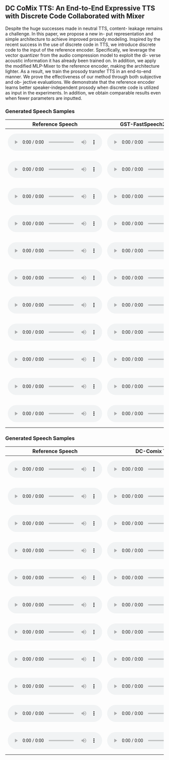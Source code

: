 ## DC CoMix TTS: An End-to-End Expressive TTS with Discrete Code Collaborated with Mixer

Despite the huge successes made in neutral TTS, content- leakage remains a challenge. In this paper, we propose a new in- put representation and simple architecture to achieve improved prosody modeling. Inspired by the recent success in the use of discrete code in TTS, we introduce discrete code to the input of the reference encoder. Specifically, we leverage the vector quantizer from the audio compression model to exploit the di- verse acoustic information it has already been trained on. In addition, we apply the modified MLP-Mixer to the reference encoder, making the architecture lighter. As a result, we train the prosody transfer TTS in an end-to-end manner. We prove the effectiveness of our method through both subjective and ob- jective evaluations. We demonstrate that the reference encoder learns better speaker-independent prosody when discrete code is utilized as input in the experiments. In addition, we obtain comparable results even when fewer parameters are inputted. 

### Generated Speech Samples

| Reference Speech                                             | GST-FastSpeech2-HifiGAN                                      | DC-Comix TTS                                                 | Text                                                         |
| ------------------------------------------------------------ | ------------------------------------------------------------ | ------------------------------------------------------------ | ------------------------------------------------------------ |
| <audio src="./samples/gt/SGuniverse_09879.wav" type="audio/wav" controls="" preload=""></audio> | <audio src="./samples/fs/SGuniverse_09879.wav" type="audio/wav" controls="" preload=""></audio> | <audio src="./samples/confs/SGuniverse_09879.wav" type="audio/wav" controls="" preload=""></audio> | <embed src="samples/text/SGuniverse_09879.txt" width="400" height="80"> |
| <audio src="./samples/gt/SGuniverse_09904.wav" type="audio/wav" controls="" preload=""></audio> | <audio src="./samples/fs/SGuniverse_09904.wav" type="audio/wav" controls="" preload=""></audio> | <audio src="./samples/confs/SGuniverse_09904.wav" type="audio/wav" controls="" preload=""></audio> | <embed src="samples/text/SGuniverse_09904.txt" width="400" height="80"> |
| <audio src="./samples/gt/SGuniverse_09918.wav" type="audio/wav" controls="" preload=""></audio> | <audio src="./samples/fs/SGuniverse_09918.wav" type="audio/wav" controls="" preload=""></audio> | <audio src="./samples/confs/SGuniverse_09918.wav" type="audio/wav" controls="" preload=""></audio> | <embed src="samples/text/SGuniverse_09918.txt" width="400" height="80"> |
| <audio src="./samples/gt/SGuniverse_09968.wav" type="audio/wav" controls="" preload=""></audio> | <audio src="./samples/fs/SGuniverse_09968.wav" type="audio/wav" controls="" preload=""></audio> | <audio src="./samples/confs/SGuniverse_09968.wav" type="audio/wav" controls="" preload=""></audio> | <embed src="samples/text/SGuniverse_09968.txt" width="400" height="80"> |
| <audio src="./samples/gt/SGuniverse_09998.wav" type="audio/wav" controls="" preload=""></audio> | <audio src="./samples/fs/SGuniverse_09998.wav" type="audio/wav" controls="" preload=""></audio> | <audio src="./samples/confs/SGuniverse_09998.wav" type="audio/wav" controls="" preload=""></audio> | <embed src="samples/text/SGuniverse_09998.txt" width="400" height="80"> |
| <audio src="./samples/gt/SogangSpeech_22880.wav" type="audio/wav" controls="" preload=""></audio> | <audio src="./samples/fs/SogangSpeech_22880.wav" type="audio/wav" controls="" preload=""></audio> | <audio src="./samples/confs/SogangSpeech_22880.wav" type="audio/wav" controls="" preload=""></audio> | <embed src="samples/text/SogangSpeech_22880.txt" width="400" height="80"> |
| <audio src="./samples/gt/SogangSpeech_22880.wav" type="audio/wav" controls="" preload=""></audio> | <audio src="./samples/fs/SogangSpeech_22880.wav" type="audio/wav" controls="" preload=""></audio> | <audio src="./samples/confs/SogangSpeech_22880.wav" type="audio/wav" controls="" preload=""></audio> | <embed src="samples/text/SogangSpeech_22880.txt" width="400" height="80"> |
| <audio src="./samples/gt/SogangSpeech_22886.wav" type="audio/wav" controls="" preload=""></audio> | <audio src="./samples/fs/SogangSpeech_22886.wav" type="audio/wav" controls="" preload=""></audio> | <audio src="./samples/confs/SogangSpeech_22886.wav" type="audio/wav" controls="" preload=""></audio> | <embed src="samples/text/SogangSpeech_22886.txt" width="400" height="80"> |
| <audio src="./samples/gt/SogangSpeech_22890.wav" type="audio/wav" controls="" preload=""></audio> | <audio src="./samples/fs/SogangSpeech_22890.wav" type="audio/wav" controls="" preload=""></audio> | <audio src="./samples/confs/SogangSpeech_22890.wav" type="audio/wav" controls="" preload=""></audio> | <embed src="samples/text/SogangSpeech_22890.txt" width="400" height="80"> |
| <audio src="./samples/gt/SogangSpeech_22969.wav" type="audio/wav" controls="" preload=""></audio> | <audio src="./samples/fs/SogangSpeech_22969.wav" type="audio/wav" controls="" preload=""></audio> | <audio src="./samples/confs/SogangSpeech_22969.wav" type="audio/wav" controls="" preload=""></audio> | <embed src="samples/text/SogangSpeech_22969.txt" width="400" height="80"> |
| <audio src="./samples/gt/SogangSpeech_22999.wav" type="audio/wav" controls="" preload=""></audio> | <audio src="./samples/fs/SogangSpeech_22999.wav" type="audio/wav" controls="" preload=""></audio> | <audio src="./samples/confs/SogangSpeech_22999.wav" type="audio/wav" controls="" preload=""></audio> | <embed src="samples/text/SogangSpeech_22999.txt" width="400" height="80"> |

### Generated Speech Samples

| Reference Speech                                             | DC-Comix TTS                                                 | w/o Discrete Code                                            | w/o Mixer                                                    | Text                                                         |
| ------------------------------------------------------------ | ------------------------------------------------------------ | ------------------------------------------------------------ | ------------------------------------------------------------ | ------------------------------------------------------------ |
| <audio src="./samples/gt/SGuniverse_09879.wav" type="audio/wav" controls="" preload=""></audio> | <audio src="./samples/fs/SGuniverse_09879.wav" type="audio/wav" controls="" preload=""></audio> | <audio src="./samples/confs/SGuniverse_09879.wav" type="audio/wav" controls="" preload=""></audio> | <audio src="./samples/confs/SGuniverse_09879.wav" type="audio/wav" controls="" preload=""></audio> | <embed src="samples/text/SGuniverse_09879.txt" width="400" height="80"> |
| <audio src="./samples/gt/SGuniverse_09904.wav" type="audio/wav" controls="" preload=""></audio> | <audio src="./samples/fs/SGuniverse_09904.wav" type="audio/wav" controls="" preload=""></audio> | <audio src="./samples/confs/SGuniverse_09904.wav" type="audio/wav" controls="" preload=""></audio> | <audio src="./samples/confs/SGuniverse_09879.wav" type="audio/wav" controls="" preload=""></audio> | <embed src="samples/text/SGuniverse_09904.txt" width="400" height="80"> |
| <audio src="./samples/gt/SGuniverse_09918.wav" type="audio/wav" controls="" preload=""></audio> | <audio src="./samples/fs/SGuniverse_09918.wav" type="audio/wav" controls="" preload=""></audio> | <audio src="./samples/confs/SGuniverse_09918.wav" type="audio/wav" controls="" preload=""></audio> | <audio src="./samples/confs/SGuniverse_09879.wav" type="audio/wav" controls="" preload=""></audio> | <embed src="samples/text/SGuniverse_09918.txt" width="400" height="80"> |
| <audio src="./samples/gt/SGuniverse_09968.wav" type="audio/wav" controls="" preload=""></audio> | <audio src="./samples/fs/SGuniverse_09968.wav" type="audio/wav" controls="" preload=""></audio> | <audio src="./samples/confs/SGuniverse_09968.wav" type="audio/wav" controls="" preload=""></audio> | <audio src="./samples/confs/SGuniverse_09879.wav" type="audio/wav" controls="" preload=""></audio> | <embed src="samples/text/SGuniverse_09968.txt" width="400" height="80"> |
| <audio src="./samples/gt/SGuniverse_09998.wav" type="audio/wav" controls="" preload=""></audio> | <audio src="./samples/fs/SGuniverse_09998.wav" type="audio/wav" controls="" preload=""></audio> | <audio src="./samples/confs/SGuniverse_09998.wav" type="audio/wav" controls="" preload=""></audio> | <audio src="./samples/confs/SGuniverse_09879.wav" type="audio/wav" controls="" preload=""></audio> | <embed src="samples/text/SGuniverse_09998.txt" width="400" height="80"> |
| <audio src="./samples/gt/SogangSpeech_22880.wav" type="audio/wav" controls="" preload=""></audio> | <audio src="./samples/fs/SogangSpeech_22880.wav" type="audio/wav" controls="" preload=""></audio> | <audio src="./samples/confs/SogangSpeech_22880.wav" type="audio/wav" controls="" preload=""></audio> | <audio src="./samples/confs/SGuniverse_09879.wav" type="audio/wav" controls="" preload=""></audio> | <embed src="samples/text/SogangSpeech_22880.txt" width="400" height="80"> |
| <audio src="./samples/gt/SogangSpeech_22880.wav" type="audio/wav" controls="" preload=""></audio> | <audio src="./samples/fs/SogangSpeech_22880.wav" type="audio/wav" controls="" preload=""></audio> | <audio src="./samples/confs/SogangSpeech_22880.wav" type="audio/wav" controls="" preload=""></audio> | <audio src="./samples/confs/SGuniverse_09879.wav" type="audio/wav" controls="" preload=""></audio> | <embed src="samples/text/SogangSpeech_22880.txt" width="400" height="80"> |
| <audio src="./samples/gt/SogangSpeech_22886.wav" type="audio/wav" controls="" preload=""></audio> | <audio src="./samples/fs/SogangSpeech_22886.wav" type="audio/wav" controls="" preload=""></audio> | <audio src="./samples/confs/SogangSpeech_22886.wav" type="audio/wav" controls="" preload=""></audio> | <audio src="./samples/confs/SGuniverse_09879.wav" type="audio/wav" controls="" preload=""></audio> | <embed src="samples/text/SogangSpeech_22886.txt" width="400" height="80"> |
| <audio src="./samples/gt/SogangSpeech_22890.wav" type="audio/wav" controls="" preload=""></audio> | <audio src="./samples/fs/SogangSpeech_22890.wav" type="audio/wav" controls="" preload=""></audio> | <audio src="./samples/confs/SogangSpeech_22890.wav" type="audio/wav" controls="" preload=""></audio> | <audio src="./samples/confs/SGuniverse_09879.wav" type="audio/wav" controls="" preload=""></audio> | <embed src="samples/text/SogangSpeech_22890.txt" width="400" height="80"> |
| <audio src="./samples/gt/SogangSpeech_22969.wav" type="audio/wav" controls="" preload=""></audio> | <audio src="./samples/fs/SogangSpeech_22969.wav" type="audio/wav" controls="" preload=""></audio> | <audio src="./samples/confs/SogangSpeech_22969.wav" type="audio/wav" controls="" preload=""></audio> | <audio src="./samples/confs/SGuniverse_09879.wav" type="audio/wav" controls="" preload=""></audio> | <embed src="samples/text/SogangSpeech_22969.txt" width="400" height="80"> |
| <audio src="./samples/gt/SogangSpeech_22999.wav" type="audio/wav" controls="" preload=""></audio> | <audio src="./samples/fs/SogangSpeech_22999.wav" type="audio/wav" controls="" preload=""></audio> | <audio src="./samples/confs/SogangSpeech_22999.wav" type="audio/wav" controls="" preload=""></audio> | <audio src="./samples/confs/SGuniverse_09879.wav" type="audio/wav" controls="" preload=""></audio> | <embed src="samples/text/SogangSpeech_22999.txt" width="400" height="80"> |

### 
